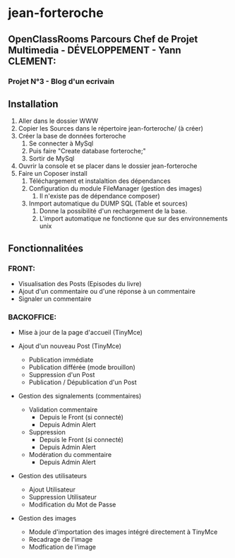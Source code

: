 # jean-forteroche
## OpenClassRooms Parcours Chef de Projet Multimedia - DÉVELOPPEMENT - Yann CLEMENT:
### Projet N°3 - Blog d'un ecrivain 

## Installation
1. Aller dans le dossier WWW
2. Copier les Sources dans le répertoire jean-forteroche/ (à créer)
3. Créer la base de données forteroche
    1. Se connecter à MySql
    2. Puis faire "Create database forteroche;"
    3. Sortir de MySql
4. Ouvrir la console et se placer dans le dossier jean-forteroche
5. Faire un Coposer install
    1. Téléchargement et instalaltion des dépendances
    2. Configuration du module FileManager (gestion des images)
        1. Il n'existe pas de dépendance composer)
    3. Inmport automatique du DUMP SQL (Table et sources)
        1. Donne la possibilité d'un rechargement de la base.
        2. L'import automatique ne fonctionne que sur des environnements unix

## Fonctionnalitées

### FRONT:
- Visualisation des Posts (Episodes du livre)
- Ajout d'un commentaire ou d'une réponse à un commentaire
- Signaler un commentaire

### BACKOFFICE:
- Mise à jour de la page d'accueil (TinyMce)
- Ajout d'un nouveau Post (TinyMce)
    - Publication immédiate
    - Publication différée (mode brouillon)
    - Suppression d'un Post
    - Publication / Dépublication d'un Post
    
- Gestion des signalements (commentaires)
    - Validation commentaire
        - Depuis le Front (si connecté)
        - Depuis Admin Alert
    - Suppression
        - Depuis le Front (si connecté)
        - Depuis Admin Alert
    - Modération du commentaire
        - Depuis Admin Alert 
        
- Gestion des utilisateurs
    - Ajout Utilisateur
    - Suppression Utilisateur
    - Modification du Mot de Passe
    
- Gestion des images
    - Module d'importation des images intégré directement à TinyMce
    - Recadrage de l'image
    - Modfication de l'image
    